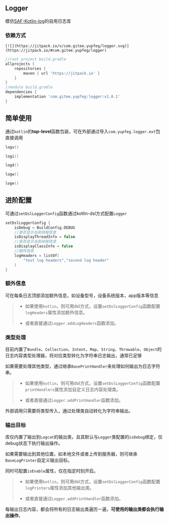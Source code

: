 ## Logger
模仿[SAF-Kotlin-log](https://github.com/fengzhizi715/SAF-Kotlin-log)的自用日志库



### 依赖方式

```
[![](https://jitpack.io/v/com.gitee.yupfeg/logger.svg)](https://jitpack.io/#com.gitee.yupfeg/logger)
```

```groovy
//root project build.gradle
allprojects {
    repositories {
        maven { url 'https://jitpack.io' }
    }
}
//module build.gradle
dependencies {
    implementation 'com.gitee.yupfeg:logger:v1.0.1'
}
```

## 简单使用

通过`kotlin`的**top-level**函数包装，可在外部通过导入`com.yupfeg.logger.ext`包直接调用

```kotlin
logv()

logi()

logd()

logw()

loge()
```



## 进阶配置

可通过`setDslLoggerConfig`函数通过kotlin-dsl方式配置`Logger`

``` kotlin
setDslLoggerConfig {
    isDebug = BuildConfig.DEBUG
    //是否显示当前线程信息
    isDisplayThreadInfo = false
    //是否显示当前线程信息
    isDisplayClassInfo = false
    //额外信息
    logHeaders = listOf(
        "test log headers","second log header"
    )
}
```

### 额外信息

可在每条日志顶部添加额外信息，如设备型号，设备系统版本，app版本等信息

> - 如果使用`kotlin`，则可用dsl方式，设置`setDslLoggerConfig`函数配置`logHeaders`属性添加额外信息。
>
> - 或者直接通过`Logger.addLogHeaders`函数添加。



### 类型处理

目前内置了`Bundle`、`Collection`、`Intent`、`Map`、`String`、`Throwable`、`Object`的日志内容类型处理器，将对应类型转化为字符串日志输出，通常已足够

如果需要处理其他类型，通过继承`BasePrintHandler`来处理如何输出为日志字符串。

> - 如果使用`kotlin`，则可用dsl方式，设置`setDslLoggerConfig`函数配置`printHandlers`属性添加自定义日志内容处理类。
>
> - 或者直接通过`Logger.addPrintHandler`函数添加。

外部调用只需要将类型传入，通过处理类自动转化为字符串输出。



### 输出目标

库仅内置了输出到`Logcat`的输出类，且其默认与`Logger`类配置的`isDebug`绑定，仅debug状态下执行输出操作。

如果需要输出到其他位置，如本地文件或者上传到服务器，则可继承`BaseLogPrinter`自定义输出目标。

同时可配置`isEnable`属性，仅在指定时刻开启。

> - 如果使用`kotlin`，则可用dsl方式，设置`setDslLoggerConfig`函数配置`logPrinters`属性添加其他输出类。
>
> - 或者直接通过`Logger.addPrintHandler`函数添加。

每输出日志内容，都会将所有的日志输出类遍历一遍，**可使用的输出类都会执行输出操作**。